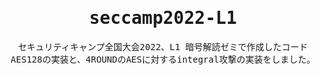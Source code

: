 <div align="center">
<samp>
<h1>seccamp2022-L1</h1>
セキュリティキャンプ全国大会2022、L1 暗号解読ゼミで作成したコード<br>
AES128の実装と、4ROUNDのAESに対するintegral攻撃の実装をしました。
</samp>
</div>

